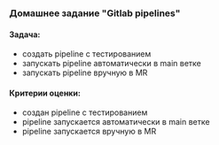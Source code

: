 ### Домашнее задание "Gitlab pipelines"
#### Задача:
- создать pipeline с тестированием
- запускать pipeline автоматически в main ветке
- запускать pipeline вручную в MR
#### Критерии оценки:
- создан pipeline с тестированием
- pipeline запускается автоматически в main ветке
- pipeline запускается вручную в MR
